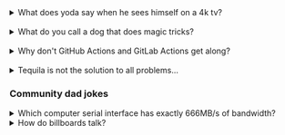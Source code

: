 <details>
  <summary>What does yoda say when he sees himself on a 4k tv?</summary>
  <b>HDMI</b>
</details>

<br>

<details>
  <summary>What do you call a dog that does magic tricks?</summary>
  <b>A labracadabrador</b>
</details>

<br>

<details>
  <summary>Why don't GitHub Actions and GitLab Actions get along?</summary>
  <b>They don't CI to eye</b>
</details>

<br>

<details>
  <summary>Tequila is not the solution to all problems...</summary>
  <b>But it is worth a shot</b>
</details>

### Community dad jokes

<details>
  <summary>Which computer serial interface has exactly 666MB/s of bandwidth?</summary>
  <b>SATA-N</b>
</details>

<details>
  <summary>How do billboards talk?</summary>
  <b>Sign language</b>
</details>

<br>
